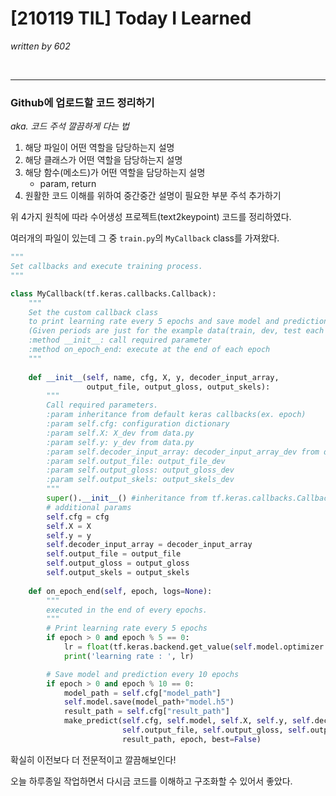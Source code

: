 # [210119 TIL] Today I Learned

_written by 602_

<br/>



---



### Github에 업로드할 코드 정리하기

_aka. 코드 주석 깔끔하게 다는 법_



1. 해당 파일이 어떤 역할을 담당하는지 설명
2. 해당 클래스가 어떤 역할을 담당하는지 설명
3. 해당 함수(메소드)가 어떤 역할을 담당하는지 설명
   - param, return
4. 원활한 코드 이해를 위하여 중간중간 설명이 필요한 부분 주석 추가하기



위 4가지 원칙에 따라 수어생성 프로젝트(text2keypoint) 코드를 정리하였다.

여러개의 파일이 있는데 그 중 `train.py`의 `MyCallback` class를 가져왔다.

```python
"""
Set callbacks and execute training process.
"""

class MyCallback(tf.keras.callbacks.Callback):
    """
    Set the custom callback class
    to print learning rate every 5 epochs and save model and prediction every 10 epochs.
    (Given periods are just for the example data(train, dev, test each are 5). Freely change values as you want.)
    :method __init__: call required parameter
    :method on_epoch_end: execute at the end of each epoch
    """
    
    def __init__(self, name, cfg, X, y, decoder_input_array,
                 output_file, output_gloss, output_skels):
        """
        Call required parameters.
        :param inheritance from default keras callbacks(ex. epoch)
        :param self.cfg: configuration dictionary
        :param self.X: X_dev from data.py
        :param self.y: y_dev from data.py
        :param self.decoder_input_array: decoder_input_array_dev from data.py
        :param self.output_file: output_file_dev
        :param self.output_gloss: output_gloss_dev
        :param self.output_skels: output_skels_dev
        """
        super().__init__() #inheritance from tf.keras.callbacks.Callback
        # additional params
        self.cfg = cfg
        self.X = X
        self.y = y
        self.decoder_input_array = decoder_input_array
        self.output_file = output_file
        self.output_gloss = output_gloss
        self.output_skels = output_skels
        
    def on_epoch_end(self, epoch, logs=None):
        """
        executed in the end of every epochs.
        """
        # Print learning rate every 5 epochs
        if epoch > 0 and epoch % 5 == 0:
            lr = float(tf.keras.backend.get_value(self.model.optimizer.lr))
            print('learning rate : ', lr)

        # Save model and prediction every 10 epochs
        if epoch > 0 and epoch % 10 == 0:
            model_path = self.cfg["model_path"]
            self.model.save(model_path+"model.h5")
            result_path = self.cfg["result_path"]
            make_predict(self.cfg, self.model, self.X, self.y, self.decoder_input_array,
                         self.output_file, self.output_gloss, self.output_skels,
                         result_path, epoch, best=False)
```

확실히 이전보다 더 전문적이고 깔끔해보인다!

오늘 하루종일 작업하면서 다시금 코드를 이해하고 구조화할 수 있어서 좋았다.